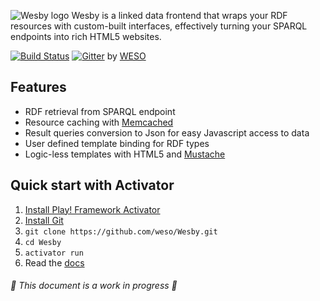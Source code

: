 ![Wesby logo](https://github.com/weso/Wesby/raw/master/public/images/wesby-logo-850.png)
Wesby is a linked data frontend that wraps your RDF resources with custom-built interfaces, effectively turning your SPARQL endpoints into rich HTML5 websites.

[![Build Status](http://img.shields.io/travis/weso/Wesby/master.svg?style=flat)](https://travis-ci.org/weso/Wesby)
[![Gitter](https://badges.gitter.im/Join%20Chat.svg)](https://gitter.im/weso/Wesby?utm_source=badge&utm_medium=badge&utm_campaign=pr-badge)
by [WESO](www.weso.es)

## Features
* RDF retrieval from SPARQL endpoint
* Resource caching with [Memcached](http://memcached.org/)
* Result queries conversion to Json for easy Javascript access to data
* User defined template binding for RDF types
* Logic-less templates with HTML5 and [Mustache](http://mustache.github.io/)

## Quick start with Activator
1. [Install Play! Framework Activator](http://www.playframework.com/documentation/latest/Installing)
2. [Install Git](http://git-scm.com/book/en/Getting-Started-Installing-Git)
3. `git clone https://github.com/weso/Wesby.git`
4. `cd Wesby`
5. `activator run`
6. Read the [docs](https://github.com/weso/Wesby/wiki)

###### :construction: This document is a work in progress :construction:


